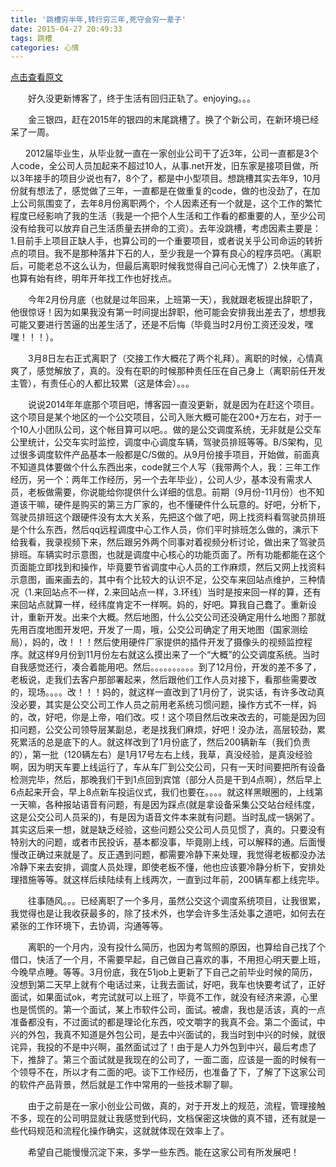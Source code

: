 ```yaml
---
title: '跳槽穷半年,转行穷三年,死守会穷一辈子'
date: 2015-04-27 20:49:33
tags: 跳槽
categories: 心情
---
```

[点击查看原文](https://www.cnblogs.com/bugzone/p/2015go.html)

<!-- more -->

<div id="cnblogs_post_body" class="blogpost-body ">
    <p>　　好久没更新博客了，终于生活有回归正轨了。enjoying。。。</p>
<p>　　金三银四，赶在2015年的银四的末尾跳槽了。换了个新公司，在新环境已经呆了一周。</p>
<p>&nbsp; &nbsp; &nbsp; 2012届毕业生，从毕业就一直在一家创业公司干了近3年，公司一直都是3个人code，全公司人员加起来不超过10人，从事.net开发，旧东家是接项目做，所以3年接手的项目少说也有7，8个了，都是中小型项目。想跳槽其实去年9，10月份就有想法了，感觉做了三年，一直都是在做重复的code，做的也没劲了，在加上公司氛围变了，去年8月份离职两个，个人因素还有一个就是，这个工作的繁忙程度已经影响了我的生活（我是一个把个人生活和工作看的都重要的人，至少公司没有给我可以放弃自己生活质量去拼命的工资）。去年没跳槽，考虑因素主要是：1.目前手上项目正缺人手，也算公司的一个重要项目，或者说关乎公司命运的转折点的项目。我不是那种落井下石的人，至少我是一个算有良心的程序员吧。（离职后，可能老总不这么认为，但最后离职时候我觉得自己问心无愧了）2.快年底了，也算有始有终，明年开年找工作也好找点。</p>
<p>　　今年2月份月底（也就是过年回来，上班第一天），我就跟老板提出辞职了，他很惊讶！因为如果我没有第一时间提出辞职，他可能会安排我出差去了，想想我可能又要进行苦逼的出差生活了，还是不后悔（毕竟当时2月份工资还没发，嘿嘿！！！）。</p>
<p>　　3月8日左右正式离职了（交接工作大概花了两个礼拜）。离职的时候，心情真爽了，感觉解放了，真的。没有在职的时候那种责任压在自己身上（离职前任开发主管），有责任心的人都比较累（这是体会）。。。</p>
<p>　　说说2014年年底那个项目吧，博客园一直没更新，就是因为在赶这个项目。这个项目是某个地区的一个公交项目，公司入账大概可能在200+万左右，对于一个10人小团队公司，这个帐目算可以吧。。做的是公交调度系统，无非就是公交车公里统计，公交车实时监控，调度中心调度车辆，驾驶员排班等等。B/S架构，见过很多调度软件产品基本一般都是C/S做的。从9月份接手项目，开始做，前面真不知道具体要做个什么东西出来，code就三个人写（我带两个人，我：三年工作经历，另一个：两年工作经历，另一个去年毕业），公司人少，基本没有需求人员，老板做需要，你说能给你提供什么详细的信息。前期（9月份-11月份）也不知道该干嘛，硬件是购买的第三方厂家的，也不懂硬件什么玩意的。好吧，分析下，驾驶员排班这个跟硬件没有太大关系，先把这个做了吧，网上找资料看驾驶员排班是个什么东西，然后qq远程调度中心工作人员，你们平时排班怎么做的，演示下给我看，我录视频下来，然后跟另外两个同事对着视频分析讨论，做出来了驾驶员排班。车辆实时示意图，也就是调度中心核心的功能页面了。所有功能都能在这个页面能立即找到和操作，毕竟要节省调度中心人员的工作麻烦，然后又网上找资料示意图，画来画去的，其中有个比较大的认识不足，公交车来回站点维护，三种情况（1.来回站点不一样，2.来回站点一样，3.环线）当时是按来回一样的算，还有来回站点就算一样，经纬度肯定不一样啊。妈的，好吧。算我自己蠢了。重新设计，重新开发。出来个大概。然后地图，什么公交公司还没确定用什么地图？那就先用百度地图开发吧，开发了一周，哦，公交公司确定了用天地图（国家测绘局），妈的，改！！！然后使用硬件厂家提供的插件开发了摄像头的视频监控程序。就这样9月份到11月份左右就这么摸出来了一个“大概”的公交调度系统。当时自我感觉还行，凑合着能用吧。然后。。。。。。。。。。到了12月份，开发的差不多了，老板说，走我们去客户那部署起来，然后跟他们工作人员对接下，看那些需要改的，现场。。。。改！！！妈的，就这样一直改到了1月份了，说实话，有许多改动真没必要，其实是公交公司工作人员之前用老系统习惯问题，操作方式不一样，妈的，改，好吧，你是上帝，咱们改。哎！这个项目然后改来改去的，可能是因为回扣问题，公交公司领导层某副总，老是找我们麻烦，好吧！没办法，高层较劲，累死累活的总是底下的人。就这样改到了1月份底了，然后200辆新车（我们负责的），第一批（120辆左右）是1月17号左右上线，我草，真没经验，是真没经验啊，因为明天车要上线运行了，车从车厂到公交公司，只有一天时间要把所有设备检测完毕，然后，那晚我们干到1点回到宾馆（部分人员是干到4点啊），然后早上6点起来开会，早上8点新车投运仪式，我们也要在。。。。就这样黑眼圈的，上线第一天嘛，各种报站语音有问题，有是因为踩点(就是拿设备采集公交站台经纬度，这是公交公司人员采的)，有是因为语音文件本来就有问题。当时乱成一锅粥了。其实这后来一想，就是缺乏经验，这些问题公交公司人员见惯了，真的。只要没有特别大的问题，或者市民投诉，基本都没事，毕竟刚上线，可以解释的通。后面慢慢改正确过来就是了。反正遇到问题，都需要冷静下来处理，我觉得老板都没办法冷静下来去安排，调度人员处理，即使老板不懂，他也应该要冷静分析下，安排处理措施等等。就这样后续陆续有上线两次，一直到过年前，200辆车都上线完毕。</p>
<p>　　往事随风。。。已经离职了一个多月，虽然公交这个调度系统项目，让我很累，我觉得也是让我收获最多的，除了技术外，也学会许多生活处事之道吧，如何去在紧张的工作环境下，去协调，沟通等等。</p>
<p>　　离职的一个月内，没有投什么简历，也因为考驾照的原因，也算给自己找了个借口，快活了一个月，不需要早起，自己做自己喜欢的事，不用担心明天要上班，今晚早点睡。等等。3月份底，我在51job上更新了下自己之前毕业时候的简历，没想到第二天早上就有个电话过来，让我去面试，好吧，我车也快要考试了，正好面试，如果面试ok，考完试就可以上班了，毕竟不工作，就没有经济来源，心里也是慌慌的。第一个面试，某上市软件公司，面试。被虐，我也是活该，真的一点准备都没有，不过面试的都是理论化东西，咬文嚼字的我真不会。第二个面试，中兴的外包，我真不知道是外包公司，是去中兴面试的，我当时到中兴的时候，就很诧异，我投的不是中兴啊，虽然面试过了！由于是人力外包到中兴，最后考虑了下，推辞了。第三个面试就是我现在的公司了，一面二面，应该是一面的时候有一个领导不在，所以才有二面的吧。谈下工作经历，也准备了下，了解了下这家公司的软件产品背景，然后就是工作中常用的一些技术聊了聊。</p>
<p>　　由于之前是在一家小创业公司做，真的，对于开发上的规范，流程，管理接触不多，现在的公司明显就让我感觉到代码，文档保密这块做的真不错，还有就是一些代码规范和流程化操作确实，这就就体现在效率上了。</p>
<p>　　希望自己能慢慢沉淀下来，多学一些东西。能在这家公司有所发展吧！</p>
<p>　　</p>
</div>